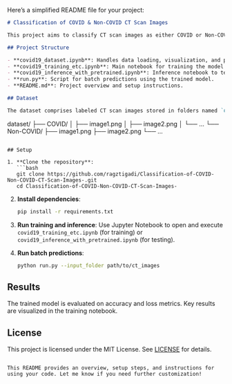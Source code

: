 Here’s a simplified README file for your project:

```markdown
# Classification of COVID & Non-COVID CT Scan Images

This project aims to classify CT scan images as either COVID or Non-COVID using machine learning models. It leverages transfer learning with pretrained models to enhance classification accuracy.

## Project Structure

- **covid19_dataset.ipynb**: Handles data loading, visualization, and preprocessing of CT scan images.
- **covid19_training_etc.ipynb**: Main notebook for training the model on COVID and Non-COVID images.
- **covid19_inference_with_pretrained.ipynb**: Inference notebook to test the trained model on new images.
- **run.py**: Script for batch predictions using the trained model.
- **README.md**: Project overview and setup instructions.

## Dataset

The dataset comprises labeled CT scan images stored in folders named `COVID` and `Non-COVID`. Organize it as follows:
```

dataset/
├── COVID/
│ ├── image1.png
│ ├── image2.png
│ └── ...
└── Non-COVID/
├── image1.png
├── image2.png
└── ...

````

## Setup

1. **Clone the repository**:
   ```bash
   git clone https://github.com/ragztigadi/Classification-of-COVID-Non-COVID-CT-Scan-Images-.git
   cd Classification-of-COVID-Non-COVID-CT-Scan-Images-
````

2. **Install dependencies**:

   ```bash
   pip install -r requirements.txt
   ```

3. **Run training and inference**:
   Use Jupyter Notebook to open and execute `covid19_training_etc.ipynb` (for training) or `covid19_inference_with_pretrained.ipynb` (for testing).

4. **Run batch predictions**:
   ```bash
   python run.py --input_folder path/to/ct_images
   ```

## Results

The trained model is evaluated on accuracy and loss metrics. Key results are visualized in the training notebook.

## License

This project is licensed under the MIT License. See [LICENSE](LICENSE) for details.

```

This README provides an overview, setup steps, and instructions for using your code. Let me know if you need further customization!
```
